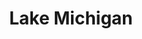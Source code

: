 ---
title: "Lake Michigan"
hashtag: "lake-michigan"
borders:
  - Indiana
  - Illinois
  - Michigan
  - Wisconsin
tags:
  - lake
  - North America
---